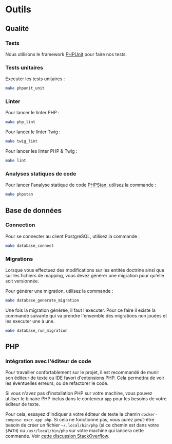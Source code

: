 # Outils

## Qualité

### Tests

Nous utilisons le framework [PHPUnit](https://phpunit.de/) pour faire nos tests.

### Tests unitaires

Executer les tests unitaires :

```bash
make phpunit_unit
```

### Linter

Pour lancer le linter PHP :

```bash
make php_lint
```

Pour lancer le linter Twig :

```bash
make twig_lint
```

Pour lancer les linter PHP & Twig :
```bash
make lint
```

### Analyses statiques de code

Pour lancer l'analyse statique de code [PHPStan](https://phpstan.org/), utilisez la commande :

```bash
make phpstan
```
## Base de données

### Connection

Pour se connecter au client PostgreSQL, utilisez la commande :

```bash
make database_connect
```

### Migrations

Lorsque vous effectuez des modifications sur les entités doctrine ainsi que sur les fichiers de mapping, vous devez générer une migration pour qu'elle soit versionnée.

Pour générer une migration, utilisez la commande :

```bash
make database_generate_migration
```

Une fois la migration générée, il faut l'executer. Pour ce faire il existe la commande suivante qui va prendre l'ensemble des migrations non jouées et les executer une à une.

```bash
make database_run_migration
```

## PHP

### Intégration avec l'éditeur de code

Pour travailler confortablement sur le projet, il est recommandé de munir son éditeur de texte ou IDE favori d'extensions PHP. Cela permettra de voir les éventuelles erreurs, ou de refactorer le code.

Si vous n'avez pas d'installation PHP sur votre machine, vous pouvez utiliser le binaire PHP inclus dans le conteneur `app` pour les besoins de votre éditeur de texte.

Pour cela, essayez d'indiquer à votre éditeur de texte le chemin `docker-compose exec app php`. Si cela ne fonctionne pas, vous aurez peut-être besoin de créer un fichier `~/.local/bin/php` (si ce chemin est dans votre `$PATH`) ou `/usr/local/bin/php` sur votre machine qui lancera cette commande. Voir [cette discussion StackOverflow](https://stackoverflow.com/questions/53501925/visualstudio-code-php-executablepath-in-docker).
